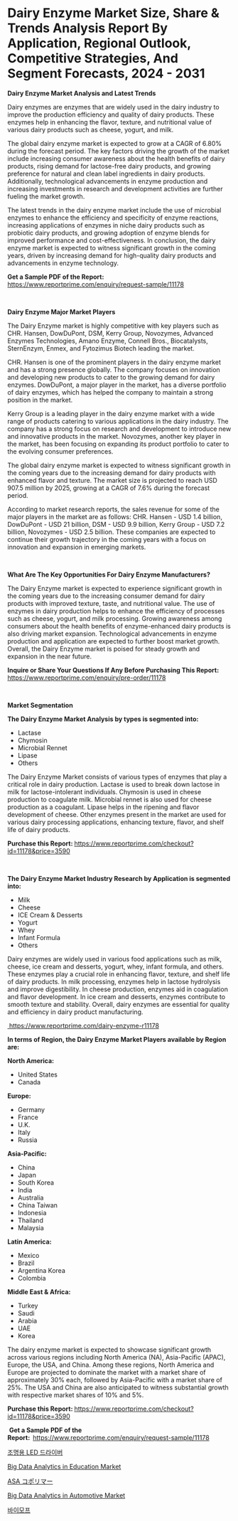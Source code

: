 <p><h1>Dairy Enzyme Market Size, Share & Trends Analysis Report By Application, Regional Outlook, Competitive Strategies, And Segment Forecasts, 2024 - 2031</h1></p><p><strong>Dairy Enzyme Market Analysis and Latest Trends</strong></p>
<p><p>Dairy enzymes are enzymes that are widely used in the dairy industry to improve the production efficiency and quality of dairy products. These enzymes help in enhancing the flavor, texture, and nutritional value of various dairy products such as cheese, yogurt, and milk.</p><p>The global dairy enzyme market is expected to grow at a CAGR of 6.80% during the forecast period. The key factors driving the growth of the market include increasing consumer awareness about the health benefits of dairy products, rising demand for lactose-free dairy products, and growing preference for natural and clean label ingredients in dairy products. Additionally, technological advancements in enzyme production and increasing investments in research and development activities are further fueling the market growth.</p><p>The latest trends in the dairy enzyme market include the use of microbial enzymes to enhance the efficiency and specificity of enzyme reactions, increasing applications of enzymes in niche dairy products such as probiotic dairy products, and growing adoption of enzyme blends for improved performance and cost-effectiveness. In conclusion, the dairy enzyme market is expected to witness significant growth in the coming years, driven by increasing demand for high-quality dairy products and advancements in enzyme technology.</p></p>
<p><strong>Get a Sample PDF of the Report:&nbsp;</strong> <a href="https://www.reportprime.com/enquiry/request-sample/11178">https://www.reportprime.com/enquiry/request-sample/11178</a></p>
<p>&nbsp;</p>
<p><strong>Dairy Enzyme Major Market Players</strong></p>
<p><p>The Dairy Enzyme market is highly competitive with key players such as CHR. Hansen, DowDuPont, DSM, Kerry Group, Novozymes, Advanced Enzymes Technologies, Amano Enzyme, Connell Bros., Biocatalysts, SternEnzym, Enmex, and Fytozimus Biotech leading the market. </p><p>CHR. Hansen is one of the prominent players in the dairy enzyme market and has a strong presence globally. The company focuses on innovation and developing new products to cater to the growing demand for dairy enzymes. DowDuPont, a major player in the market, has a diverse portfolio of dairy enzymes, which has helped the company to maintain a strong position in the market. </p><p>Kerry Group is a leading player in the dairy enzyme market with a wide range of products catering to various applications in the dairy industry. The company has a strong focus on research and development to introduce new and innovative products in the market. Novozymes, another key player in the market, has been focusing on expanding its product portfolio to cater to the evolving consumer preferences. </p><p>The global dairy enzyme market is expected to witness significant growth in the coming years due to the increasing demand for dairy products with enhanced flavor and texture. The market size is projected to reach USD 907.5 million by 2025, growing at a CAGR of 7.6% during the forecast period. </p><p>According to market research reports, the sales revenue for some of the major players in the market are as follows: CHR. Hansen - USD 1.4 billion, DowDuPont - USD 21 billion, DSM - USD 9.9 billion, Kerry Group - USD 7.2 billion, Novozymes - USD 2.5 billion. These companies are expected to continue their growth trajectory in the coming years with a focus on innovation and expansion in emerging markets.</p></p>
<p>&nbsp;</p>
<p><strong>What Are The Key Opportunities For Dairy Enzyme Manufacturers?</strong></p>
<p><p>The Dairy Enzyme market is expected to experience significant growth in the coming years due to the increasing consumer demand for dairy products with improved texture, taste, and nutritional value. The use of enzymes in dairy production helps to enhance the efficiency of processes such as cheese, yogurt, and milk processing. Growing awareness among consumers about the health benefits of enzyme-enhanced dairy products is also driving market expansion. Technological advancements in enzyme production and application are expected to further boost market growth. Overall, the Dairy Enzyme market is poised for steady growth and expansion in the near future.</p></p>
<p><strong>Inquire or Share Your Questions If Any Before Purchasing This Report:</strong> <a href="https://www.reportprime.com/enquiry/pre-order/11178">https://www.reportprime.com/enquiry/pre-order/11178</a></p>
<p>&nbsp;</p>
<p><strong>Market Segmentation</strong></p>
<p><strong>The Dairy Enzyme Market Analysis by types is segmented into:</strong></p>
<p><ul><li>Lactase</li><li>Chymosin</li><li>Microbial Rennet</li><li>Lipase</li><li>Others</li></ul></p>
<p><p>The Dairy Enzyme Market consists of various types of enzymes that play a critical role in dairy production. Lactase is used to break down lactose in milk for lactose-intolerant individuals. Chymosin is used in cheese production to coagulate milk. Microbial rennet is also used for cheese production as a coagulant. Lipase helps in the ripening and flavor development of cheese. Other enzymes present in the market are used for various dairy processing applications, enhancing texture, flavor, and shelf life of dairy products.</p></p>
<p><strong>Purchase this Report:&nbsp;</strong><a href="https://www.reportprime.com/checkout?id=11178&price=3590">https://www.reportprime.com/checkout?id=11178&price=3590</a></p>
<p>&nbsp;</p>
<p><strong>The Dairy Enzyme Market Industry Research by Application is segmented into:</strong></p>
<p><ul><li>Milk</li><li>Cheese</li><li>ICE Cream & Desserts</li><li>Yogurt</li><li>Whey</li><li>Infant Formula</li><li>Others</li></ul></p>
<p><p>Dairy enzymes are widely used in various food applications such as milk, cheese, ice cream and desserts, yogurt, whey, infant formula, and others. These enzymes play a crucial role in enhancing flavor, texture, and shelf life of dairy products. In milk processing, enzymes help in lactose hydrolysis and improve digestibility. In cheese production, enzymes aid in coagulation and flavor development. In ice cream and desserts, enzymes contribute to smooth texture and stability. Overall, dairy enzymes are essential for quality and efficiency in dairy product manufacturing.</p></p>
<p><a href="https://www.reportprime.com/dairy-enzyme-r11178">&nbsp;https://www.reportprime.com/dairy-enzyme-r11178</a></p>
<p><strong>In terms of Region, the Dairy Enzyme Market Players available by Region are:</strong></p>
<p>
    <p> <strong> North America: </strong>
        <ul>
            <li>United States</li>
            <li>Canada</li>
        </ul>
        </p> 
    <p> <strong> Europe: </strong>
        <ul>
            <li>Germany</li>
            <li>France</li>
            <li>U.K.</li>
            <li>Italy</li>
            <li>Russia</li>
        </ul>
        </p> 
    <p> <strong> Asia-Pacific: </strong>
        <ul>
            <li>China</li>
            <li>Japan</li>
            <li>South Korea</li>
            <li>India</li>
            <li>Australia</li>
            <li>China Taiwan</li>
            <li>Indonesia</li>
            <li>Thailand</li>
            <li>Malaysia</li>
        </ul>
        </p> 
    <p> <strong> Latin America: </strong>
        <ul>
            <li>Mexico</li>
            <li>Brazil</li>
            <li>Argentina Korea</li>
            <li>Colombia</li>
        </ul>
        </p> 
    <p> <strong> Middle East & Africa: </strong>
        <ul>
            <li>Turkey</li>
            <li>Saudi</li>
            <li>Arabia</li>
            <li>UAE</li>
            <li>Korea</li>
        </ul>
    </p>
    </p>
<p><p>The dairy enzyme market is expected to showcase significant growth across various regions including North America (NA), Asia-Pacific (APAC), Europe, the USA, and China. Among these regions, North America and Europe are projected to dominate the market with a market share of approximately 30% each, followed by Asia-Pacific with a market share of 25%. The USA and China are also anticipated to witness substantial growth with respective market shares of 10% and 5%.</p></p>
<p><strong>Purchase this Report: </strong><a href="https://www.reportprime.com/checkout?id=11178&price=3590">https://www.reportprime.com/checkout?id=11178&price=3590</a></p>
<p>&nbsp;<strong>Get a Sample PDF of the Report:&nbsp;&nbsp;</strong><a href="https://www.reportprime.com/enquiry/request-sample/11178">https://www.reportprime.com/enquiry/request-sample/11178</a></p>
<p><strong></strong></p>
<p><p><a href="https://github.com/mduzzalmduzzal601/Market-Research-Report-List-1/blob/main/8129720123438.md">조명용 LED 드라이버</a></p><p><a href="https://github.com/ChiragRp1/Market-Research-Report-List-5/blob/main/big-data-analytics-in-education-market.md">Big Data Analytics in Education Market</a></p><p><a href="https://github.com/AbigaleHuel/Market-Research-Report-List-2/blob/main/3439878122269.md">ASA コポリマー</a></p><p><a href="https://github.com/rakibtthstu9900/Market-Research-Report-List-1/blob/main/big-data-analytics-in-automotive-market.md">Big Data Analytics in Automotive Market</a></p><p><a href="https://github.com/rick7624/Market-Research-Report-List-2/blob/main/9275456123437.md">바이모프</a></p></p>